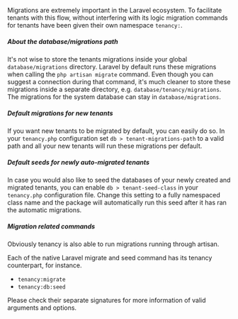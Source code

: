 Migrations are extremely important in the Laravel ecosystem. To facilitate
tenants with this flow, without interfering with its logic migration commands
for tenants have been given their own namespace `tenancy:`.

##### About the database/migrations path

It's not wise to store the tenants migrations inside your global
`database/migrations` directory. Laravel by default runs these migrations
when calling the `php artisan migrate` command. Even though you can suggest
a connection during that command, it's much cleaner to store these migrations
inside a separate directory, e.g. `database/tenancy/migrations`. 
The migrations for the system database can stay in `database/migrations`.

##### Default migrations for new tenants

If you want new tenants to be migrated by default, you can easily do so. In
your `tenancy.php` configuration set `db > tenant-migrations-path` to a valid
path and all your new tenants will run these migrations per default.


##### Default seeds for newly auto-migrated tenants

In case you would also like to seed the databases of your newly created
and migrated tenants, you can enable `db > tenant-seed-class` in your `tenancy.php`
configuration file. Change this setting to a fully namespaced class name
and the package will automatically run this seed after it has ran the
automatic migrations.

##### Migration related commands

Obviously tenancy is also able to run migrations running through artisan.

Each of the native Laravel migrate and seed command has its tenancy
counterpart, for instance.

- `tenancy:migrate`
- `tenancy:db:seed`

Please check their separate signatures for more information of valid arguments
and options.